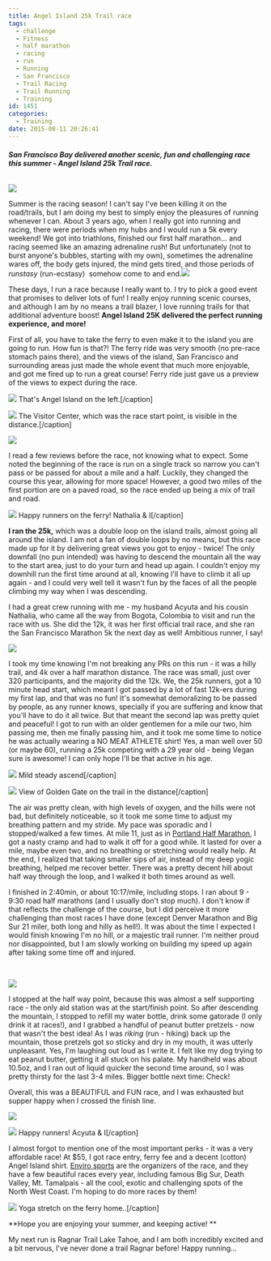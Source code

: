 ```yaml
---
title: Angel Island 25k Trail race
tags:
  - challenge
  - Fitness
  - half marathon
  - racing
  - run
  - Running
  - San Francisco
  - Trail Racing
  - Trail Running
  - Training
id: 1451
categories:
  - Training
date: 2015-08-11 20:26:41
---
```


###### **San Francisco Bay delivered another scenic, fun and challenging race this summer - Angel Island 25k Trail race.**

![](/images/AI10.jpg)

Summer is the racing season! I can't say I've been killing it on the road/trails, but I am doing my best to simply enjoy the pleasures of running whenever I can.
About 3 years ago, when I really got into running and racing, there were periods when my hubs and I would run a 5k every weekend! We got into triathlons, finished our first half marathon... and racing seemed like an amazing adrenaline rush! But unfortunately (not to burst anyone's bubbles, starting with my own), sometimes the adrenaline wares off, the body gets injured, the mind gets tired, and those periods of _runstasy_ (run-ecstasy)  somehow come to and end.![](/images/Apano.jpg)

These days, I run a race because I really want to. I try to pick a good event that promises to deliver lots of fun! I really enjoy running scenic courses, and although I am by no means a trail blazer, I love running trails for that additional adventure boost!
**Angel Island 25K delivered the perfect running experience, and more!**

First of all, you have to take the ferry to even make it to the island you are going to run. How fun is that?! The ferry ride was very smooth (no pre-race stomach pains there), and the views of the island, San Francisco and surrounding areas just made the whole event that much more enjoyable, and got me fired up to run a great course! Ferry ride just gave us a preview of the views to expect during the race.

![](/images/A12.jpg) That's Angel Island on the left.[/caption]

![](/images/A11.jpg) The Visitor Center, which was the race start point, is visible in the distance.[/caption]

![](/images/A13.jpg)

I read a few reviews before the race, not knowing what to expect. Some noted the beginning of the race is run on a single track so narrow you can't pass or be passed for about a mile and a half. Luckily, they changed the course this year, allowing for more space! However, a good two miles of the first portion are on a paved road, so the race ended up being a mix of trail and road.

![](/images/AI8.jpg) Happy runners on the ferry! Nathalia &amp; I[/caption]

**I ran the 25k,** which was a double loop on the island trails, almost going all around the island. I am not a fan of double loops by no means, but this race made up for it by delivering great views you got to enjoy - twice! The only downfall (no pun intended) was having to descend the mountain all the way to the start area, just to do your turn and head up again. I couldn't enjoy my downhill run the first time around at all, knowing I'll have to climb it all up again - and I could very well tell it wasn't fun by the faces of all the people climbing my way when I was descending.

I had a great crew running with me - my husband Acyuta and his cousin Nathalia, who came all the way from Bogota, Colombia to visit and run the race with us. She did the 12k, it was her first official trail race, and she ran the San Francisco Marathon 5k the next day as well! Ambitious runner, I say!

![](/images/Apano2.jpg)

I took my time knowing I'm not breaking any PRs on this run - it was a hilly trail, and 4k over a half marathon distance. The race was small, just over 320 participants, and the majority did the 12k. We, the 25k runners, got a 10 minute head start, which meant I got passed by a lot of fast 12k-ers during my first lap, and that was no fun! It's somewhat demoralizing to be passed by people, as any runner knows, specially if you are suffering and know that you'll have to do it all twice. But that meant the second lap was pretty quiet and peaceful! I got to run with an older gentlemen for a mile our two, him passing me, then me finally passing him, and it took me some time to notice he was actually wearing a NO MEAT ATHLETE shirt! Yes, a man well over 50 (or maybe 60), running a 25k competing with a 29 year old - being Vegan sure is awesome! I can only hope I'll be that active in his age.

![](/images/A15.jpg) Mild steady ascend[/caption]

![](/images/A14.jpg) View of Golden Gate on the trail in the distance[/caption]

The air was pretty clean, with high levels of oxygen, and the hills were not bad, but definitely noticeable, so it took me some time to adjust my breathing pattern and my stride. My pace was sporadic and I stopped/walked a few times. At mile 11, just as in [Portland Half Marathon](http://girlintheraw.com/rock-roll-portland-half-marathon/), I got a nasty cramp and had to walk it off for a good while. It lasted for over a mile, maybe even two, and no breathing or stretching would really help. At the end, I realized that taking smaller sips of air, instead of my deep yogic breathing, helped me recover better. There was a pretty decent hill about half way through the loop, and I walked it both times around as well.

I finished in 2:40min, or about 10:17/mile, including stops. I ran about 9 - 9:30 road half marathons (and I usually don't stop much). I don't know if that reflects the challenge of the course, but I did perceive it more challenging than most races I have done (except Denver Marathon and Big Sur 21 miler, both long and hilly as hell!). It was about the time I expected I would finish knowing I'm no hill, or a majestic trail runner. I'm neither proud nor disappointed, but I am slowly working on building my speed up again after taking some time off and injured.

&nbsp;

![](/images/AI3.jpg)

I stopped at the half way point, because this was almost a self supporting race - the only aid station was at the start/finish point. So after descending the mountain, I stopped to refill my water bottle, drink some gatorade (I only drink it at races!), and I grabbed a handful of peanut butter pretzels - now that wasn't the best idea! As I was _riking_ (run - hiking) back up the mountain, those pretzels got so sticky and dry in my mouth, it was utterly unpleasant. Yes, I'm laughing out loud as I write it. I felt like my dog trying to eat peanut butter, getting it all stuck on his palate. My handheld was about 10.5oz, and I ran out of liquid quicker the second time around, so I was pretty thirsty for the last 3-4 miles. Bigger bottle next time: Check!

Overall, this was a BEAUTIFUL and FUN race, and I was exhausted but supper happy when I crossed the finish line.

![](/images/18.jpg)

![](/images/A17.jpg) Happy runners! Acyuta &amp; I[/caption]

I almost forgot to mention one of the most important perks - it was a very affordable race! At $55, I got race entry, ferry fee and a decent (cotton) Angel Island shirt. [Enviro sports](http://envirosports.com/) are the organizers of the race, and they have a few beautiful races every year, including famous Big Sur, Death Valley, Mt. Tamalpais - all the cool, exotic and challenging spots of the North West Coast. I'm hoping to do more races by them!

![](/images/Ayoga.jpg) Yoga stretch on the ferry home..[/caption]

**Hope you are enjoying your summer, and keeping active! **

My next run is Ragnar Trail Lake Tahoe, and I am both incredibly excited and a bit nervous, I've never done a trail Ragnar before! Happy running...
